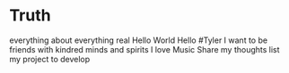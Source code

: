 # Truth
everything about everything real
Hello World Hello #Tyler
I want to be friends with kindred minds and spirits
I love Music
Share my thoughts
list my project to develop
